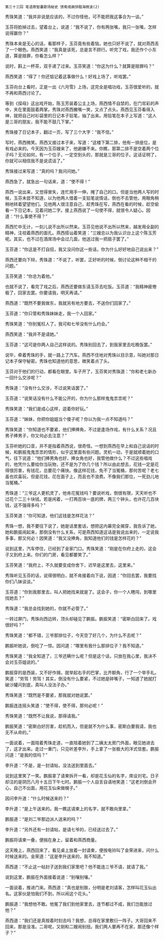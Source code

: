     第三十三回 笔语欺智囊歌场秘史 馈肴成画饼醋海微波(2) 

   秀珠笑道：“我并非说是应该的，不过你怪他，可不能把我这事合为一谈。”

   玉芬将脸掉过去，望着台上，说道：“我不说了，你有两张嘴，我只一张嘴，怎样说得赢你？”

   秀珠本来是无心的话，看那样子，玉芬竟有些着恼，她也只好不说了，就对燕西丢了一个眼色。燕西笑道：“我真是该死，总是言不顾行。听完了戏，我还作个小东道，算是赔罪，你看怎么样？”

   说时，斟上一杯茶，双手递了过来。玉芬笑道：“你这为什么？就算是赔罪吗？”

   燕西笑道：“得了！你还惦记着这事做什么！好戏上场了，听戏罢。”

   玉芬向台上看时，正是一出《六月雪》上场，这完全是唱功戏，玉芬很爱听的，就不再和燕西讨论了。

   等到《探母》这出戏开始，陈玉芳装着公主上场，燕西情不自禁的，在门帘彩的声中，夹在里面鼓着两掌。秀珠对燕西撇嘴一笑，又点了点头。燕西见玉芬看得入神，就把自己衬衫袋里的日记本子铅笔，抽了出来。用铅笔在本子上写道：“这人是三哥的朋友，我不能不鼓几下掌。”

   秀珠接了日记本子，翻过一页，写了三个大字：“我不信。”

   写时，燕西微笑。燕西又接过本子来，写道：“这楼下第二排，他有一排座位，是有戏必来的。今天因为玉芬嫂来了，他避嫌不来。你瞧，那第二排不是空着两个位子吗？无论如何，有一个位子，一定空到头的，那就是三哥的位子。这话证明了，你就可以相信我不是说谎话了。”

   秀珠接过来写道：“真的吗？我问问她。”

   燕西急了，就急出一句话来，道：“使不得！”

   燕西一说出来，又觉得冒失，连忙用手一伸，掩了自己的口。但是当他两人写的时候，玉芬未尝不知道，以为他两人借着一支铅笔说情话，倒也不去管他，用眼角稍稍地转着望望他们。见他两人很注意自己，趁秀珠在写，燕西在看的时候，趁空偷看一下日记本，见着问她二字。接上燕西说了一句使不得，就很令人疑心。因道：“什么事使不得？”

   燕西忙中无计，一刻儿说不出所以然来。玉芬见他说不出所以然来，越发用全副的精神，注视着燕西的面孔。燕西搭讪着笑道：“三嫂总以为我认识台上这个陈玉芳呢。其实，也不过在酒席场中会过几面，他送过我一把扇子罢了。”

   玉芬道：“你这是不打自招，我又没问你这一些话，你为什么好好地自己说出来？”

   燕西还要向下辩，秀珠道：“不说了，听罢，正好听的时候，倒讨论这种不相干的问题。”

   玉芬笑道：“你总为着他。”

   也就不说了，看完了戏之后，燕西还要做东请玉芬去吃饭。玉芬道：“我精神疲倦极了，回家去罢。你要请我，明天再请。”

   燕西道：“既然不要我做东，我就另有地方要去，不送你们回家了。”

   玉芬道：“你只管和秀珠妹妹走，我一个人回家。”

   秀珠笑道：“你别冤枉人了，我可和七爷没有什么约会。”

   燕西笑道：“我并不是请她。”

   玉芬道：“这可是你两人自己这样说的。秀珠别回去了，到我家里去吃晚饭罢。”

   说毕，牵着秀珠的手，就一路上了汽车。燕西不住地对秀珠以目示意，叫她对那日记本子保守秘密。秀珠也知道他的意思，微笑着点了头。

   玉芬对于他们的行动，都看在眼里。车子开了，玉芬笑对秀珠道：“你和老七新办一回什么交涉呢？”

   秀珠道：“没有什么交涉，不过说笑话罢了。”

   玉芬道：“说笑话没有什么不能公开的，你为什么那样鬼鬼祟祟呢？”

   秀珠笑道：“我们是成心这样，逗着你好玩。”

   玉芬道：“妹妹，你把你姐姐当个傻子呢？你以为我一点不知道吗？”

   秀珠笑道：“你知道也不要紧，他们捧捧角，不过是逢场作戏，有什么关系？况且男子捧男子，你又何必去注意？”

   玉芬听她的口音，并不是指着燕西说，很奇怪。一想到燕西在早上和自己说话的时候，和鹏振鬼鬼祟祟的情形，似乎这里面有些问题。灵机一动，于是就顺着她的口气，往下说道：“他们捧男角也好，捧女角也好，我管他做什么？不过这些唱戏的，他凭什么要给你当玩物，还不是为了你几个钱？所以由此想去，花钱一定是花得很厉害，有钱花，总要花个痛快。像这样花钱，免不了当冤桶，那何苦呢？老七虽也欢喜玩，但是花钱，花在面子上，而且也不浪费。不像我们那位，一死劲儿地当冤桶。”

   秀珠道：“三爷这人更机灵了，他肯花冤钱吗？要说听戏，倒很有限，天天听也不过花个二三十块钱。若是闲着，一打两百块一底的牌，两三个钟头，也许花几百块钱，这不强得多吗？”

   玉芬笑道：“你可知道，他们这钱是怎样花法？”

   秀珠一想，我不要往下说了，她是话里套话，想把这内幕完全揭穿，我告诉了她，她和鹏振闹起来，那倒没有什么关系，可是燕西知道这话是我说出来的，一定说我多事，那又何必！因笑道：“我又没捧角，我知道他们的钱是怎样花的？”

   说到这里，汽车停住，已经到了金家门口。秀珠笑道：“刚是在你府上走的，这会子又到府上来。你们的门房，看见都要笑了。”

   玉芬笑道：“我府上，不久就要变成你舍下，迟早是这里去，这里来。”

   秀珠听见玉芬的话，说得很明白，就不肯接着向下说，因道：“你回去罢，我要找你们八妹谈谈。”

   玉芬道：“你到我那里去，叫人把她找来就是了。这会子，你一个人瞎闯，到哪里找她去？”

   秀珠道：“我总会找到她的，你就不必管了。”

   一转过屏门，秀珠向西边转，顶头却碰见了鹏振。鹏振笑道：“密斯白回来了。戏很好吗？”

   秀珠笑道：“都不错，三爷那排位子，今天空了好几个，为什么不去呢？”

   鹏振听她说，倒吃了一惊。因问道：“哪里有我什么那排位子？我不知道。”

   秀珠笑道：“我全知道了，三爷还瞒什么呢？但是这个话，只放在我心里，我决不会对玉芬姐说的。”

   鹏振穿的是西装，又不好作揖，就举起右手的巴掌，比齐额角，行了一个举手礼。笑道：“劳驾！劳驾！其实，倒没有什么要紧，不过她是碎嘴子，一知道了她就打破沙罐问到底，真叫人没法子办。”

   秀珠笑道：“既然是不要紧，那我就对她说罢。”

   鹏振连连摇头笑道：“使不得，使不得，那何必呢！”

   秀珠笑道：“既然不让我说，那得请我。”

   鹏振笑道：“密斯白好厉害，趁机而入，但是就不为什么事，密斯白要我请，我也无不从命的。”

   一面说着，一面陪着秀珠走道，一直陪着她到了二姨太太房门外面，眼见她进去了，这才出来。走过一重门，只见听差李升，手上拿了一张极大的洋式信套。鹏振问道：“是我的信吗？”

   李升道：“不是，是一封请帖，没法送到里面去。”

   说到这里笑了一笑。鹏振拿了请柬拆开一看，却是花玉仙的名字，席设刘宅。日子却注的是阴历八月十五日下午七时。鹏振一个人自言自语地笑道：“这老刘倒会开心，自己不出面，用花玉仙来做幌子。”

   因问李升道：“什么时候送来的？”

   李升道：“是上午送来的。我一瞧这请柬上的名字，就不敢向里拿。”

   鹏振道：“是刘二爷那边派人送来的吗？”

   李升道：“另外还有一封请帖，是请七爷的，已经送过去了。”

   鹏振将请柬一叠，便揣在身上，留着和燕西商量。

   这天晚上，燕西回来了，看见桌上放着一封请柬，便按电铃叫了金荣进来，问什么时候送来的。金荣道：“这是李升送来的，我不知道。”

   燕西道：“不止这一帖封子送到我们家里吧？他不能连三爷不请，就请了我。”

   说到这里，鹏振在外面接着说道：“别嚷别嚷。”

   一面说着，推进门来。燕西道：“真也是别致，分明是老刘请客，怎样叫花玉仙出名。这家伙是怕我们不到，所以闹这个花头。”

   鹏振道：“我想他不敢。他冤了我们到他家里去，连节都过不成，我们岂能放过他？”

   燕西道：“我们还是真按着时刻去吗？我想，总得在家里敷衍一阵子。大哥回来不回来，那是没准。二哥呢，又刚和二嫂闹别扭。我们两人要再不在家，那还像个样子？”

